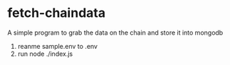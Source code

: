 # fetch-chaindata
A simple program to grab the data on the chain and store it into mongodb

1. reanme sample.env to .env   
2. run node ./index.js

